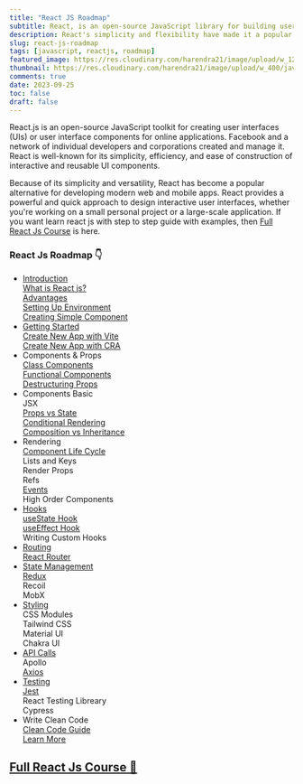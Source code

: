 ```yaml
---
title: "React JS Roadmap"
subtitle: React, is an open-source JavaScript library for building user interfaces (UIs)
description: React's simplicity and flexibility have made it a popular choice for building modern web and mobile applications.
slug: react-js-roadmap
tags: [javascript, reactjs, roadmap]
featured_image: https://res.cloudinary.com/harendra21/image/upload/w_1200/javascriptwithexample/React_Js_Roadmap_1_ez9abz.png
thumbnail: https://res.cloudinary.com/harendra21/image/upload/w_400/javascriptwithexample/React_Js_Roadmap_1_ez9abz.png
comments: true
date: 2023-09-25
toc: false
draft: false
---
```


React.js is an open-source JavaScript toolkit for creating user interfaces (UIs) or user interface components for online applications. Facebook and a network of individual developers and corporations created and manage it. React is well-known for its simplicity, efficiency, and ease of construction of interactive and reusable UI components.

Because of its simplicity and versatility, React has become a popular alternative for developing modern web and mobile apps. React provides a powerful and quick approach to design interactive user interfaces, whether you're working on a small personal project or a large-scale application. If you want learn react js with step to step guide with examples, then [Full React Js Course](https://courses.withcodeexample.com/course/react-js/) is here.

### React Js Roadmap 👇

<ul class="roadmap-style-1">
    <li style="--accent-color:#1B5F8C">
        <div class="title"><a href="https://courses.withcodeexample.com/course/react-js/introduction/" target="_blank">Introduction</a></div>
        <div class="descr">
            <div><a href="https://courses.withcodeexample.com/course/react-js/introduction/#what-is-react-js" target="_blank">What is React js?</a></div>
            <div><a href="https://courses.withcodeexample.com/course/react-js/introduction/#advantages-of-using-react" target="_blank">Advantages</a></div>
             <div><a href="https://courses.withcodeexample.com/course/react-js/introduction/#setting-up-a-development-environment-for-react" target="_blank">Setting Up Environment</a></div>
            <div><a href="https://courses.withcodeexample.com/course/react-js/introduction/#creating-a-simple-component" target="_blank">Creating Simple Component</a></div>
        </div>
    </li>
    <li style="--accent-color:#41516C">
        <div class="title"><a href="https://courses.withcodeexample.com/course/react-js/getting-started/" target="_blank">Getting Started</a></div>
        <div class="descr">
            <div><a href="https://courses.withcodeexample.com/course/react-js/getting-started/#react-with-vite" target="_blank">Create New App with Vite</a></div>
            <div><a href="https://courses.withcodeexample.com/course/react-js/getting-started/#react-with-create-react-app" target="_blank">Create New App with CRA</a></div>
        </div>
    </li>
    <li style="--accent-color:#FBCA3E">
        <div class="title">Components & Props</div>
        <div class="descr">
            <div><a href="https://courses.withcodeexample.com/course/react-js/components-and-props/#2-class-components" target="_blank">Class Components</a></div>
            <div><a href="https://courses.withcodeexample.com/course/react-js/components-and-props/#1-functional-components" target="_blank">Functional Components</a></div>
            <div><a href="https://courses.withcodeexample.com/course/react-js/components-and-props/#destructuring-props" target="_blank">Destructuring Props</a></div>
        </div>
    </li>
    <li style="--accent-color:#E24A68">
        <div class="title">Components Basic</div>
        <div class="descr">
            <div>JSX</div>
            <div><a href="https://courses.withcodeexample.com/course/react-js/components-and-props/#passing-data-through-props" target="_blank">Props vs State</a></div>
            <div><a href="https://courses.withcodeexample.com/course/react-js/conditional-rendering/" target="_blank">Conditional Rendering</a></div>
            <div><a href="https://courses.withcodeexample.com/course/react-js/component-composition/" target="_blank">Composition vs Inheritance</a></div>
        </div>
    </li>
    <li style="--accent-color:#1B5F8C">
        <div class="title">Rendering</div>
        <div class="descr">
            <div><a href="https://courses.withcodeexample.com/course/react-js/state-lifecycle/#lifecycle-methods" target="_blank">Component Life Cycle</a></div>
            <div>Lists and Keys</div>
            <div>Render Props</div>
            <div>Refs</div>
            <div><a href="https://courses.withcodeexample.com/course/react-js/event-handling/" target="_blank">Events</a></div>
            <div>High Order Components</div>
        </div>
    </li>
    <li style="--accent-color:#4CADAD">
        <div class="title"><a href="https://javascript.withcodeexample.com/blog/react-hooks-comprehensive-guide/" target="_blank">Hooks</a></div>
        <div class="descr">
            <div><a href="https://javascript.withcodeexample.com/blog/react-hooks-comprehensive-guide/#2-useeffect" target="_blank">useState Hook</a></div>
            <div><a href="https://javascript.withcodeexample.com/blog/useeffect-react-hook-with-examples/" target="_blank">useEffect Hook</a></div>
            <div>Writing Custom Hooks</div>
        </div>
    </li>
    <li style="--accent-color:#41516C">
        <div class="title"><a href="https://courses.withcodeexample.com/course/react-js/react-router/" target="_blank">Routing</a></div>
        <div class="descr">
            <div><a href="https://courses.withcodeexample.com/course/react-js/react-router/#setting-up-routes-in-a-react-app" target="_blank">React Router</a></div>
        </div>
    </li>
    <li style="--accent-color:#FBCA3E">
        <div class="title"><a href="https://courses.withcodeexample.com/course/react-js/state-management/" target="_blank">State Management</a></div>
        <div class="descr">
            <div><a href="https://courses.withcodeexample.com/course/react-js/state-management/#actions-reducers-and-the-store" target="_blank">Redux</a></div>
            <div>Recoil</div>
            <div>MobX</div>
        </div>
    </li>
    <li style="--accent-color:#E24A68">
        <div class="title"><a href="https://courses.withcodeexample.com/course/react-js/styling/" target="_blank">Styling</a></div>
        <div class="descr">
            <div>CSS Modules</div>
            <div>Tailwind CSS</div>
            <div>Material UI</div>
            <div>Chakra UI</div>
        </div>
    </li>
    <li style="--accent-color:#1B5F8C">
        <div class="title"><a href="https://courses.withcodeexample.com/course/react-js/handling-api/" target="_blank">API Calls</a></div>
        <div class="descr">
            <div>Apollo</div>
            <div><a href="https://courses.withcodeexample.com/course/react-js/handling-api/#making-api-requests-in-react" target="_blank">Axios</a></div>
        </div>
    </li>
    <li style="--accent-color:#4CADAD">
        <div class="title"><a href="https://courses.withcodeexample.com/course/react-js/testing-debugging/" target="_blank">Testing</a></div>
        <div class="descr">
            <div><a href="https://courses.withcodeexample.com/course/react-js/testing-debugging/#setting-up-jest" target="_blank">Jest</a></div>
            <div>React Testing Libreary</div>
            <div>Cypress</div>
        </div>
    </li>
    <li style="--accent-color:#4CADAD">
        <div class="title">Write Clean Code</div>
        <div class="descr">
            <div><a href="https://javascript.withcodeexample.com/blog/react-js-clean-code-best-practices/" target="_blank">Clean Code Guide</a></div>
            <div><a href="https://javascript.withcodeexample.com/tags/reactjs/" target="_blank">Learn More</a></div>
        </div>
    </li>
</ul>

## [Full React Js Course 🔗](https://courses.withcodeexample.com/course/react-js/)